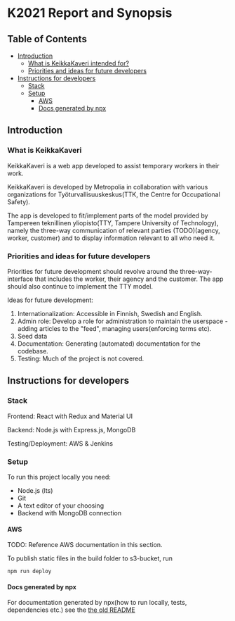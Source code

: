 # K2021 Report and Synopsis #

## Table of Contents ##
* [Introduction](#introduction)
    * [What is KeikkaKaveri intended for?](#what-is-keikkakaveri)
    * [Priorities and ideas for future developers](#priorities-and-ideas)
* [Instructions for developers](#insctruction-for-developers)
  * [Stack](#stack)
  * [Setup](#setup)
    * [AWS](#aws)
    * [Docs generated by npx](#docs-generated)

## Introduction

### What is KeikkaKaveri

KeikkaKaveri is a web app developed to assist temporary workers in their work.

KeikkaKaveri is developed by Metropolia in collaboration with various organizations for Työturvallisuuskeskus(TTK, the Centre for Occupational Safety). 

The app is developed to fit/implement parts of the model provided by Tampereen teknillinen yliopisto(TTY, Tampere University of Technology), namely the three-way communication of relevant parties (TODO)(agency, worker, customer) and to display information relevant to all who need it.


### Priorities and ideas for future developers

Priorities for future development should revolve around the three-way-interface that includes the worker, their agency and the customer. The app should also continue to implement the TTY model.

Ideas for future development:
  1. Internationalization: Accessible in Finnish, Swedish and English.
  2. Admin role: Develop a role for administration to maintain the userspace - adding articles to the "feed", managing users(enforcing terms etc).
  3. Seed data 
  4. Documentation: Generating (automated) documentation for the codebase.
  5. Testing: Much of the project is not covered.


## Instructions for developers

### Stack

Frontend: React with Redux and Material UI

Backend: Node.js with Express.js, MongoDB

Testing/Deployment: AWS & Jenkins

### Setup

To run this project locally you need:

* Node.js (lts)
* Git
* A text editor of your choosing
* Backend with MongoDB connection

#### AWS

TODO:
Reference AWS documentation in this section.

To publish static files in the build folder to s3-bucket, run
```
npm run deploy
```


#### Docs generated by npx

For documentation generated by npx(how to run locally, tests, dependencies etc.) see the [the old README](https://github.com/Kestava-keikkatyo/innoFrontend/blob/development/README_old.md)

